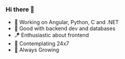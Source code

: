 ### Hi there 🦄

- 🔭 Working on Angular, Python, C and .NET
- 🚀 Good with backend dev and databases
- 🪁 Enthusiastic about frontend
- 🤔 Contemplating 24x7
- 🌱 Always Growing

<!--
**aliabidzaidi/aliabidzaidi** is a ✨ _special_ ✨ repository because its `README.md` (this file) appears on your GitHub profile.

Here are some ideas to get you started:

- 🔭 I’m currently working on ...
- 👯 I’m looking to collaborate on ...
- 🤔 I’m looking for help with ...
- 💬 Ask me about ...
- 📫 How to reach me: ...
- 😄 Pronouns: ...
- ⚡ Fun fact: ...
-->
